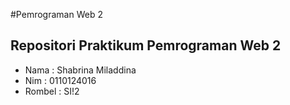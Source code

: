 #Pemrograman Web 2

## Repositori Praktikum Pemrograman Web 2

- Nama : Shabrina Miladdina
- Nim : 0110124016
- Rombel : SI!2 